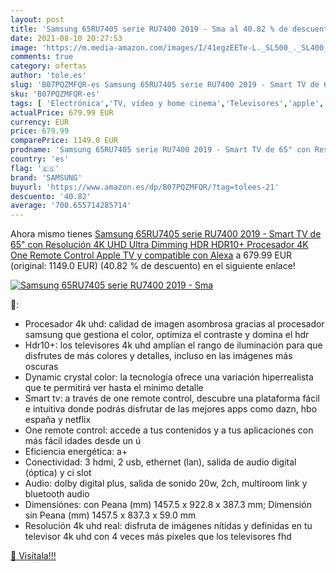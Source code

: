 ```yaml
---
layout: post
title: 'Samsung 65RU7405 serie RU7400 2019 - Sma al 40.82 % de descuento'
date: 2021-08-10 20:27:53
image: 'https://m.media-amazon.com/images/I/41egzEETe-L._SL500_._SL400_.jpg'
comments: true
category: ofertas
author: 'tole.es'
slug: 'B07PQZMFQR-es Samsung 65RU7405 serie RU7400 2019 - Smart TV de 65" con...'
sku: 'B07PQZMFQR-es'
tags: [ 'Electrónica','TV, vídeo y home cinema','Televisores','apple','samsung', ]
actualPrice: 679.99 EUR
currency: EUR
price: 679.99
comparePrice: 1149.0 EUR
prodname: 'Samsung 65RU7405 serie RU7400 2019 - Smart TV de 65" con Resolución 4K UHD  Ultra Dimming  HDR  HDR10+   Procesador 4K  One Remote Control  Apple TV y compatible con Alexa'
country: 'es'
flag: '🇪🇸'
brand: 'SAMSUNG'
buyurl: 'https://www.amazon.es/dp/B07PQZMFQR/?tag=tolees-21'
descuento: '40.82'
average: '700.655714285714'
---
```


Ahora mismo tienes [Samsung 65RU7405 serie RU7400 2019 - Smart TV de 65" con Resolución 4K UHD  Ultra Dimming  HDR  HDR10+   Procesador 4K  One Remote Control  Apple TV y compatible con Alexa](https://www.amazon.es/dp/B07PQZMFQR/?tag=tolees-21) a 679.99 EUR (original: 1149.0 EUR) (40.82 %  de descuento) en el siguiente enlace!

[![Samsung 65RU7405 serie RU7400 2019 - Sma](https://m.media-amazon.com/images/I/41egzEETe-L._SL500_._SL400_.jpg)](https://www.amazon.es/dp/B07PQZMFQR/?tag=tolees-21)

🔎:

- Procesador 4k uhd: calidad de imagen asombrosa gracias al procesador samsung que gestiona el color, optimiza el contraste y domina el hdr
- Hdr10+: los televisores 4k uhd amplían el rango de iluminación para que disfrutes de más colores y detalles, incluso en las imágenes más oscuras
- Dynamic crystal color: la tecnología ofrece una variación hiperrealista que te permitirá ver hasta el mínimo detalle
- Smart tv: a través de one remote control, descubre una plataforma fácil e intuitiva donde podrás disfrutar de las mejores apps como dazn, hbo españa y netflix
- One remote control: accede a tus contenidos y a tus aplicaciones con más fácil idades desde un ú
- Eficiencia energética: a+
- Conectividad: 3 hdmi, 2 usb, ethernet (lan), salida de audio digital (óptica) y ci slot
- Audio: dolby digital plus, salida de sonido 20w, 2ch, multiroom link y bluetooth audio
- Dimensiónes: con Peana (mm) 1457.5 x 922.8 x 387.3 mm; Dimensión sin Peana (mm) 1457.5 x 837.3 x 59.0 mm
- Resolución 4k uhd real: disfruta de imágenes nítidas y definidas en tu televisor 4k uhd con 4 veces más píxeles que los televisores fhd

[🛒 Visítala!!!](https://www.amazon.es/dp/B07PQZMFQR/?tag=tolees-21)
